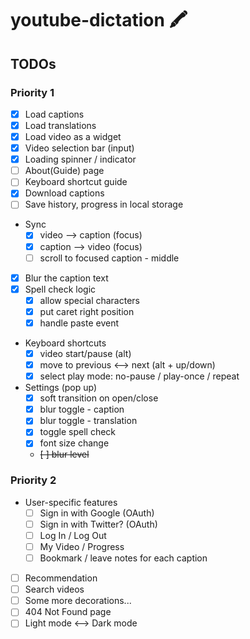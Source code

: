 # youtube-dictation 🖍

## TODOs

### Priority 1
- [x] Load captions
- [x] Load translations
- [x] Load video as a widget
- [x] Video selection bar (input)
- [x] Loading spinner / indicator
- [ ] About(Guide) page
- [ ] Keyboard shortcut guide
- [x] Download captions
- [ ] Save history, progress in local storage
- Sync
  - [x] video --> caption (focus)
  - [x] caption --> video (focus)
  - [ ] scroll to focused caption - middle
- [x] Blur the caption text
- [x] Spell check logic
  - [x] allow special characters 
  - [x] put caret right position
  - [x] handle paste event
- Keyboard shortcuts
  - [x] video start/pause (alt)
  - [x] move to previous <--> next (alt + up/down)
  - [x] select play mode: no-pause / play-once / repeat
- Settings (pop up)
  - [x] soft transition on open/close
  - [x] blur toggle - caption
  - [x] blur toggle - translation
  - [x] toggle spell check
  - [x] font size change
  - ~~[ ] blur level~~

### Priority 2
- User-specific features
  - [ ] Sign in with Google (OAuth)
  - [ ] Sign in with Twitter? (OAuth)
  - [ ] Log In / Log Out
  - [ ] My Video / Progress
  - [ ] Bookmark / leave notes for each caption
- [ ] Recommendation
- [ ] Search videos
- [ ] Some more decorations...
- [ ] 404 Not Found page
- [ ] Light mode <--> Dark mode
